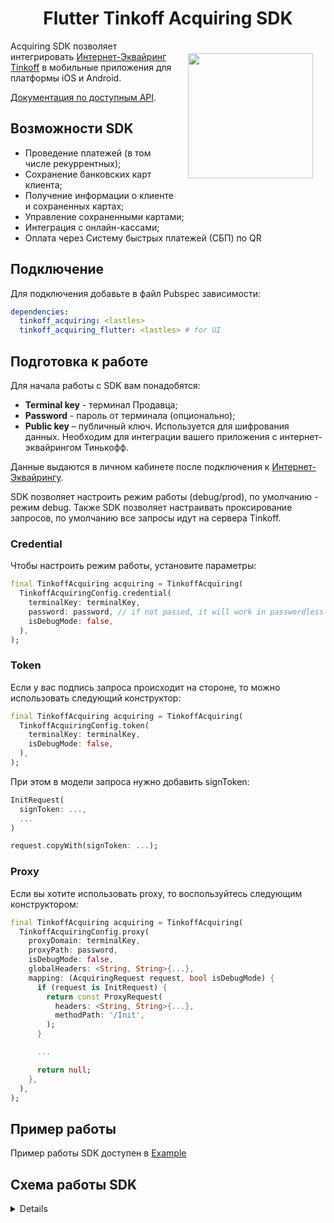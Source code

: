 <h1 align="center">Flutter Tinkoff Acquiring SDK</h1>

<a href="https://madbrains.ru/"><img src="https://firebasestorage.googleapis.com/v0/b/mad-brains-web.appspot.com/o/logo.png?alt=media" width="200" align="right" style="margin: 20px;"/></a>
 
Acquiring SDK позволяет интегрировать [Интернет-Эквайринг Tinkoff][acquiring] в мобильные приложения для платформы iOS и Android. 

[Документация по доступным API][documentation].

## Возможности SDK

- Проведение платежей (в том числе рекуррентных);
- Сохранение банковских карт клиента;
- Получение информации о клиенте и сохраненных картах;
- Управление сохраненными картами;
- Интеграция с онлайн-кассами;
- Оплата через Систему быстрых платежей (СБП) по QR

## Подключение
Для подключения добавьте в файл Pubspec зависимости:
```yaml
dependencies:
  tinkoff_acquiring: <lastles>
  tinkoff_acquiring_flutter: <lastles> # for UI
```

## Подготовка к работе

Для начала работы с SDK вам понадобятся:
* **Terminal key** - терминал Продавца; 
* **Password** - пароль от терминала (опционально);
* **Public key** – публичный ключ. Используется для шифрования данных. Необходим для интеграции вашего приложения с интернет-эквайрингом Тинькофф.

Данные выдаются в личном кабинете после подключения к [Интернет-Эквайрингу][acquiring].

SDK позволяет настроить режим работы (debug/prod), по умолчанию - режим debug.
Также SDK позволяет настраивать проксирование запросов, по умолчанию все запросы идут на сервера Tinkoff.

### Credential

Чтобы настроить режим работы, установите параметры:
```dart
final TinkoffAcquiring acquiring = TinkoffAcquiring(
  TinkoffAcquiringConfig.credential(
    terminalKey: terminalKey,
    password: password, // if not passed, it will work in passwordless mode
    isDebugMode: false,
  ),
);
```

### Token

Если у вас подпись запроса происходит на стороне, то можно использовать следующий конструктор:
```dart
final TinkoffAcquiring acquiring = TinkoffAcquiring(
  TinkoffAcquiringConfig.token(
    terminalKey: terminalKey,
    isDebugMode: false,
  ),
);
```

При этом в модели запроса нужно добавить signToken:
```dart
InitRequest(
  signToken: ...,
  ...
)

request.copyWith(signToken: ...);
```

### Proxy

Если вы хотите использовать proxy, то воспользуйтесь следующим конструктором:
```dart
final TinkoffAcquiring acquiring = TinkoffAcquiring(
  TinkoffAcquiringConfig.proxy(
    proxyDomain: terminalKey,
    proxyPath: password,
    isDebugMode: false,
    globalHeaders: <String, String>{...},
    mapping: (AcquiringRequest request, bool isDebugMode) {
      if (request is InitRequest) {
        return const ProxyRequest(
          headers: <String, String>{...},
          methodPath: '/Init',
        );
      }

      ...

      return null;
    },
  ),
);
```

## Пример работы

Пример работы SDK доступен в [Example][example]

## Схема работы SDK
<details><img src="https://acdn.tinkoff.ru/static/pages/files/d3cd0230-03a1-47e6-bacf-dfdf9c8c1bea.png"/></details>

[documentation]: https://www.tinkoff.ru/kassa/develop/api/payments/
[acquiring]: https://www.tinkoff.ru/business/internet-acquiring/
[example]: https://github.com/MadBrains/Tinkoff-Acquiring-SDK-Flutter/tree/main/example